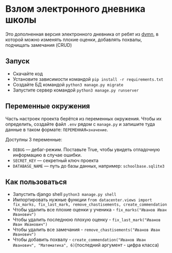 # Взлом электронного дневника школы

Это дополненная версия электронного дневника от ребят из [dvmn](https://github.com/devmanorg/e-diary/tree/master),
в которой можно изменять плохие оценки, добавлять похвалы, подчищать замечания (CRUD)

## Запуск

- Скачайте код
- Установите зависимости командой `pip install -r requirements.txt`
- Создайте БД командой `python3 manage.py migrate`
- Запустите сервер командой `python3 manage.py runserver`

## Переменные окружения

Часть настроек проекта берётся из переменных окружения. Чтобы их определить, создайте файл `.env` рядом с `manage.py` и запишите туда данные в таком формате: `ПЕРЕМЕННАЯ=значение`.

Доступны 3 переменные:
- `DEBUG` — дебаг-режим. Поставьте True, чтобы увидеть отладочную информацию в случае ошибки.
- `SECRET_KEY` — секретный ключ проекта
- `DATABASE_NAME` — путь до базы данных, например: `schoolbase.sqlite3`

## Как пользоваться

- Запустить django shell `python3 manage.py shell`
- Импортировать нужные функции `from datacenter.views import fix_marks, fix_last_mark, remove_chastisements, create_commendation`
- Чтобы удалить все плохие оценки у ученика - `fix_marks("Иванов Иван Иванович")`
- Чтобы удалить последнюю плохую оценку - `fix_last_mark("Иванов Иван Иванович")`
- Чтобы удалить все замечания - `remove_chastisements("Иванов Иван Иванович")` 
- Чтобы добавить похвалу - `create_commendation("Иванов Иван Иванович", "Математика", 6)`(последний аргумент - цифра класса)
